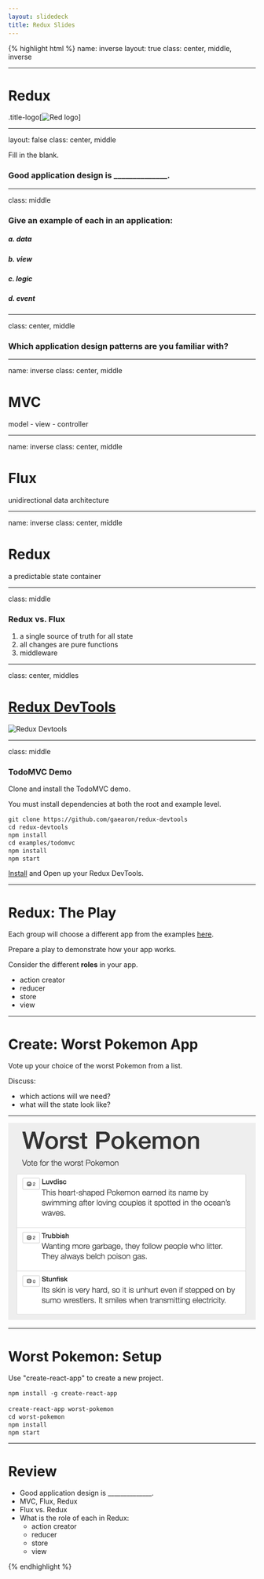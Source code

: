 ```yaml
---
layout: slidedeck
title: Redux Slides
---
```


{% highlight html %}
name: inverse
layout: true
class: center, middle, inverse

---

# Redux

.title-logo[![Red logo](/public/img/red-logo-white.svg)]

---
layout: false
class: center, middle

Fill in the blank.
### Good application design is ______________.

---

class: middle

### Give an example of each in an application:

##### a. data
##### b. view
##### c. logic
##### d. event

---

class: center, middle

### Which application design patterns are you familiar with?

---
name: inverse
class: center, middle

# MVC
model - view - controller

---
name: inverse
class: center, middle

# Flux
unidirectional data architecture

---
name: inverse
class: center, middle

# Redux
a predictable state container

---
class: middle

### Redux vs. Flux

1. a single source of truth for all state
2. all changes are pure functions
3. middleware

---
class: center, middles
# [Redux DevTools](https://chrome.google.com/webstore/detail/redux-devtools/lmhkpmbekcpmknklioeibfkpmmfibljd?hl=en)

![Redux Devtools](/public/img/slide-assets/ReduxDevTools.gif)

---
class: middle

### TodoMVC Demo

Clone and install the TodoMVC demo.

You must install dependencies at both the root and example level.

```shell
git clone https://github.com/gaearon/redux-devtools
cd redux-devtools
npm install
cd examples/todomvc
npm install
npm start
```

[Install](https://chrome.google.com/webstore/detail/redux-devtools/lmhkpmbekcpmknklioeibfkpmmfibljd?hl=en) and Open up your Redux DevTools.

---

# Redux: The Play

Each group will choose a different app from the examples [here](http://redux.js.org/docs/introduction/Examples.html).

Prepare a play to demonstrate how your app works.

Consider the different **roles** in your app.

- action creator
- reducer
- store
- view

---

# Create: Worst Pokemon App

Vote up your choice of the worst Pokemon from a list.

Discuss:
- which actions will we need?
- what will the state look like?

---

![Worst Pokemon App](../../public/img/slide-assets/worstPokemonApp.png)

---

# Worst Pokemon: Setup

Use "create-react-app" to create a new project.

```shell
npm install -g create-react-app

create-react-app worst-pokemon
cd worst-pokemon
npm install
npm start
```

---

# Review

- Good application design is ______________.
- MVC, Flux, Redux
- Flux vs. Redux
- What is the role of each in Redux:
  - action creator
  - reducer
  - store
  - view




{% endhighlight %}
